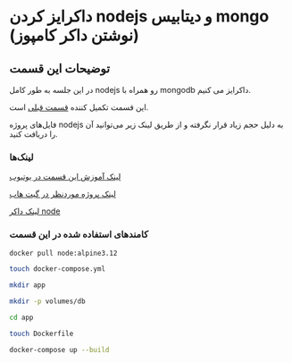 #  داکرایز کردن nodejs و دیتابیس mongo (نوشتن داکر کامپوز)

## توضیحات این قسمت

در این جلسه به طور کامل nodejs رو همراه با mongodb داکرایز می کنیم.

این قسمت تکمیل کننده [قسمت قبلی](../E23/) است.

فایل‌های پروژه nodejs به دلیل حجم زیاد قرار نگرفته و از طریق لینک زیر می‌توانید آن را دریافت کنید.

### لینک‌ها

[لینک آموزش این قسمت در یوتیوب](https://www.youtube.com/watch?v=E4e96gDXPOU)

[لینک پروژه موردنظر در گیت هاب](https://github.com/jatinbharadwaj/blog-app)

[لینک داکر node](https://hub.docker.com/_/node)

### کامندهای استفاده شده در این قسمت

```sh
docker pull node:alpine3.12
```

```sh
touch docker-compose.yml
```

```sh
mkdir app
```

```sh
mkdir -p volumes/db
```

```sh
cd app
```

```sh
touch Dockerfile
```

```sh
docker-compose up --build
```